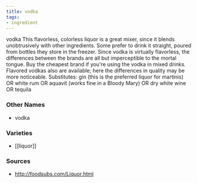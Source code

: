 ```yaml
---
title: vodka
tags:
- ingredient
---
```

vodka This flavorless, colorless liquor is a great mixer, since it blends unobtrusively with other ingredients. Some prefer to drink it straight, poured from bottles they store in the freezer. Since vodka is virtually flavorless, the differences between the brands are all but imperceptible to the mortal tongue. Buy the cheapest brand if you're using the vodka in mixed drinks. Flavored vodkas also are available; here the differences in quality may be more noticeable. Substitutes: gin (this is the preferred liquor for martinis) OR white rum OR aquavit (works fine in a Bloody Mary) OR dry white wine OR tequila

### Other Names

* vodka

### Varieties

* [[liquor]]

### Sources
* http://foodsubs.com/Liquor.html
